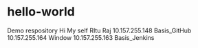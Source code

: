 # hello-world
Demo respository
Hi My self RItu Raj
10.157.255.148 Basis_GitHub
10.157.255.164  Window
10.157.255.163 Basis_Jenkins
